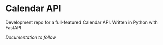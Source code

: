 # Calendar API

Development repo for a full-featured Calendar API. Written in Python with
FastAPI

_Documentation to follow_
